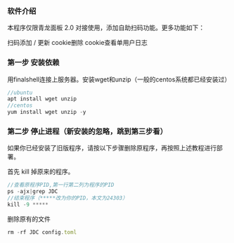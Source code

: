 ### **软件介绍**

本程序仅限青龙面板 2.0 对接使用，添加自助扫码功能。更多功能如下：

扫码添加 / 更新 cookie删除 cookie查看单用户日志

### **第一步 安装依赖**

用finalshell连接上服务器。安装wget和unzip（一般的centos系统都已经安装过）

```jsx
//ubuntu
apt install wget unzip
//centos
yum install wget unzip -y

```
### 第二步 停止进程（新安装的忽略，跳到第三步看）

如果你已经安装了旧版程序，请按以下步骤删除原程序，再按照上述教程进行部署。

首先 kill 掉原来的程序。

```jsx
//查看原程序PID,第一行第二列为程序的PID
ps -ajx|grep JDC
//结束程序（*****改为你的PID，本文为24303）
kill -9 *****
```

删除原有的文件

```jsx
rm -rf JDC config.toml
```

